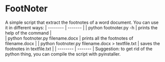 # FootNoter
A simple script that extract the footnotes of a word document.
You can use it in different ways:
| -------- | ------- |
| python footnoter.py -h | prints the help of the command |           
| python footnoter.py filename.docx | prints all the footnotes of filename.docx |
| python footnoter.py filename.docx > textfile.txt | saves the footnotes in textfile.txt |
| -------- | ------- |
Suggestion: to get rid of the python thing, you can compile the script with pyinstaller.
